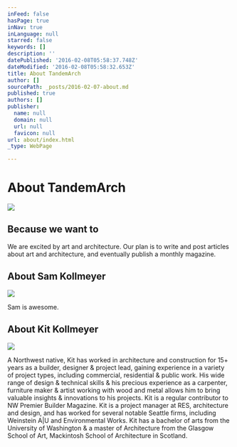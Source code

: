 ```yaml
---
inFeed: false
hasPage: true
inNav: true
inLanguage: null
starred: false
keywords: []
description: ''
datePublished: '2016-02-08T05:58:37.748Z'
dateModified: '2016-02-08T05:58:32.653Z'
title: About TandemArch
author: []
sourcePath: _posts/2016-02-07-about.md
published: true
authors: []
publisher:
  name: null
  domain: null
  url: null
  favicon: null
url: about/index.html
_type: WebPage

---
```

# About TandemArch
![](https://s3-us-west-2.amazonaws.com/the-grid-img/p/916297b9e9091ce949f90d9d720642262cf49e5c.jpg)

## Because we want to

We are excited by art and architecture. Our plan is to write and post articles about art and architecture, and eventually publish a monthly magazine.

## About Sam Kollmeyer
![](https://s3-us-west-2.amazonaws.com/the-grid-img/p/e2335dd15df05942114e9cd045f6922aae65effb.jpg)

Sam is awesome.

## About Kit Kollmeyer
![](https://s3-us-west-2.amazonaws.com/the-grid-img/p/cb92fd97fffad3ece4d3c63b75faceacb20c4da5.jpg)

A Northwest native, Kit has worked in architecture and construction for 15+ years as a builder, designer & project lead, gaining experience in a variety of project types, including commercial, residential & public work.
His wide range of design & technical skills & his precious experience as a carpenter, furniture maker & artist working with wood and metal allows him to bring valuable insights & innovations to his projects.
Kit is a regular contributor to NW Premier Builder Magazine.
Kit is a project manager at RES, architecture and design, and has worked for several notable Seattle firms, including Weinstein A|U and Environmental Works.
Kit has a bachelor of arts from the University of Washington & a master of Architecture from the Glasgow School of Art, Mackintosh School of Architecture in Scotland.